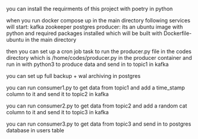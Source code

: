 you can install the requirments of this project with poetry in python

when you run docker compose up in the main directory following services will start:
kafka
zookeeper
postgres
producer: its an ubuntu image with python and required packages installed which will be built with Dockerfile-ubuntu in the main directory

then you can set up a cron job task to run the producer.py file in the codes directory which is /home/codes/producer.py in the producer container and run in with python3 to produce data and send in to topic1 in kafka

you can set up full backup + wal archiving in postgres

you can run consumer1.py to get data from topic1 and add a time_stamp column to it and send it to topic2 in kafka

you can run consumer2.py to get data from topic2 and add a random cat column to it and send it to topic3 in kafka

you can run consumer3.py to get data from topic3 and send in to postgres database in users table